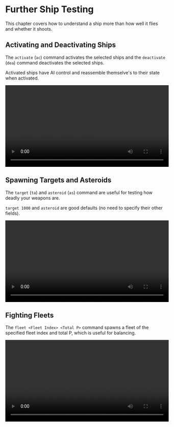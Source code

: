 # Further Ship Testing
This chapter covers how to understand a ship more than how well it flies and whether it shoots.
## Activating and Deactivating Ships
The `activate` (`ac`) command activates the selected ships and the `deactivate` (`dea`) command deactivates the selected ships.

Activated ships have AI control and reassemble themselve's to their state when activated.

<video height=256 controls>
  <source src="diagrams/sandbox_ac_and_dea.mp4" type="video/mp4">
  Your browser does not support the video tag.
</video>

## Spawning Targets and Asteroids
The `target` (`ta`) and `asteroid` (`as`) command are useful for testing how deadly your weapons are.

`target 1000` and `asteroid` are good defaults (no need to specify their other fields).

<video height=256 controls>
  <source src="diagrams/sandbox_target_and_asteroid.mp4" type="video/mp4">
  Your browser does not support the video tag.
</video>

## Fighting Fleets
The `fleet <Fleet Index> <Total P>` command spawns a fleet of the specified fleet index and total P, which is useful for balancing.

<video height=256 controls>
  <source src="diagrams/sandbox_fleet.mp4" type="video/mp4">
  Your browser does not support the video tag.
</video>